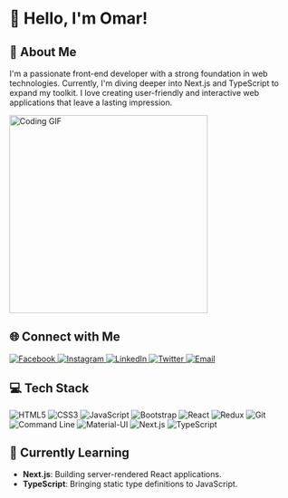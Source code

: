 # 👋 Hello, I'm Omar!

## 💫 About Me
I'm a passionate front-end developer with a strong foundation in web technologies. Currently, I'm diving deeper into Next.js and TypeScript to expand my toolkit. I love creating user-friendly and interactive web applications that leave a lasting impression.

<img src="https://github.com/Omar-Ra7al/Omar-Ra7al/blob/main/Who%20I%E2%80%99m%20I%20(5).gif?raw=true" width="350" height="350" alt="Coding GIF">

## 🌐 Connect with Me
<a href="https://facebook.com/omar.uwk.547" target="_blank">
  <img src="https://img.shields.io/badge/Facebook-1877F2?style=for-the-badge&logo=facebook&logoColor=white" alt="Facebook" />
</a>
<a href="https://instagram.com/omar__rahal" target="_blank">
  <img src="https://img.shields.io/badge/Instagram-E4405F?style=for-the-badge&logo=instagram&logoColor=white" alt="Instagram" />
</a>
<a href="https://linkedin.com/in/omar-rahal-01o0" target="_blank">
  <img src="https://img.shields.io/badge/LinkedIn-0A66C2?style=for-the-badge&logo=linkedin&logoColor=white" alt="LinkedIn" />
</a>
<a href="https://twitter.com/your-twitter-handle" target="_blank">
  <img src="https://img.shields.io/badge/Twitter-1DA1F2?style=for-the-badge&logo=twitter&logoColor=white" alt="Twitter" />
</a>
<a href="mailto:syntaxor7@gmail.com" target="_blank">
  <img src="https://img.shields.io/badge/Email-D14836?style=for-the-badge&logo=gmail&logoColor=white" alt="Email" />
</a>

## 💻 Tech Stack
![HTML5](https://img.shields.io/badge/HTML5-E34F26?style=for-the-badge&logo=html5&logoColor=white)
![CSS3](https://img.shields.io/badge/CSS3-1572B6?style=for-the-badge&logo=css3&logoColor=white)
![JavaScript](https://img.shields.io/badge/JavaScript-F7DF1E?style=for-the-badge&logo=javascript&logoColor=black)
![Bootstrap](https://img.shields.io/badge/Bootstrap-7952B3?style=for-the-badge&logo=bootstrap&logoColor=white)
![React](https://img.shields.io/badge/React-61DAFB?style=for-the-badge&logo=react&logoColor=black)
![Redux](https://img.shields.io/badge/Redux-764ABC?style=for-the-badge&logo=redux&logoColor=white)
![Git](https://img.shields.io/badge/Git-F05032?style=for-the-badge&logo=git&logoColor=white)
![Command Line](https://img.shields.io/badge/Command_Line-000000?style=for-the-badge&logo=windows-terminal&logoColor=white)
![Material-UI](https://img.shields.io/badge/MUI-007FFF?style=for-the-badge&logo=mui&logoColor=white)
![Next.js](https://img.shields.io/badge/Next.js-000000?style=for-the-badge&logo=next-dot-js&logoColor=white)
![TypeScript](https://img.shields.io/badge/TypeScript-3178C6?style=for-the-badge&logo=typescript&logoColor=white)

## 🚀 Currently Learning
- **Next.js**: Building server-rendered React applications.
- **TypeScript**: Bringing static type definitions to JavaScript.
